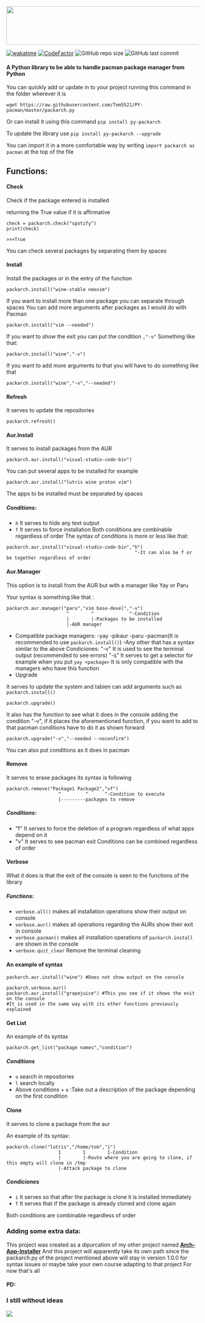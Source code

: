 <img src="https://res.cloudinary.com/dqjsgmkxo/image/upload/v1676571071/Captura_de_pantalla_de_2023-02-16_15-08-13_iiarxj.png" width="1000" height="100" />


[![wakatime](https://wakatime.com/badge/github/Tom5521/PY-pacman.svg)](https://wakatime.com/badge/github/Tom5521/PY-pacman)
[![CodeFactor](https://www.codefactor.io/repository/github/tom5521/py-packarch/badge)](https://www.codefactor.io/repository/github/tom5521/py-packarch)
![GitHub repo size](https://img.shields.io/github/repo-size/Tom5521/PY-pacman)
![GitHub last commit](https://img.shields.io/github/last-commit/Tom5521/PY-pacman)


#### A Python library to be able to handle pacman package manager from Python



You can quickly add or update in to your project running this command in the folder wherever it is
```
wget https://raw.githubusercontent.com/Tom5521/PY-pacman/master/packarch.py
```
Or can install it using this command ```pip install py-packarch```

To update the library use ```pip install py-packarch --upgrade```

You can import it in a more comfortable way by writing ```import packarch as pacman``` at the top of the file

## Functions:

#### Check

Check if the package entered is installed

returning the True value if it is affirmative

```
check = packarch.check("spotify")
print(check)

>>>True
```
You can check several packages by separating them by spaces

#### Install

Install the packages or in the entry of the function
```
packarch.install("wine-stable neovim")
```
If you want to install more than one package you can separate through spaces
You can add more arguments after packages as I would do with Pacman
```
packarch.install("vim --needed")
```
If you want to show the exit you can put the condition ```,"-v"```
Something like that:
```
packarch.install("wine","-v")
```
If you want to add more arguments to that you will have to do something like that
```
packarch.install("wine","-v","--needed")
```


#### Refresh

It serves to update the repositories
```
packarch.refresh()
```
#### Aur.Install

It serves to install packages from the AUR
```
packarch.aur.install("visual-studio-code-bin")
```
You can put several apps to be installed for example
```
packarch.aur.install("lutris wine proton vim")
```
The apps to be installed must be separated by spaces

##### Conditions:
- ```h``` It serves to hide any text output
- ```f``` It serves to force installation
Both conditions are combinable regardless of order
The syntax of conditions is more or less like that: 
```
packarch.aur.install("visual-studio-code-bin","h")
                                               ^-It can also be f or be together regardless of order
```
#### Aur.Manager
This option is to install from the AUR but with a manager like Yay or Paru

Your syntax is something like that :
```
packarch.aur.manager("paru","vim base-devel","-v")
                      ^        ^             ^-Condition
                      |        |-Packages to be installed     
                      |-AUR manager 
```
- Compatible package managers:
    -yay
    -pikaur
    -paru
    -pacman(It is recommended to use ```packarch.install()```)
    -Any other that has a syntax similar to the above
Condiciones:
    "-v" It is used to see the terminal output (recommended to see errors)
    "-s" It serves to get a selector for example when you put ```yay <package>``` It is only compatible with the managers who have this function
- Upgrade

It serves to update the system and tabien can add arguments such as ```packarch.install()```

```
packarch.upgrade()
```
It also has the function to see what it does in the console adding the condition "-v", if it places the aforementioned function, if you want to add to that pacman conditions have to do it as shown forward
```
packarch.upgrade("-v","--needed --noconfirm")
```
You can also put conditions as it does in pacman

#### Remove
It serves to erase packages its syntax is following
```
packarch.remove("Package1 Package2","vf")
                   ^         ^      ^-Condition to execute 
                   |---------packages to remove
```
##### Conditions:
- "f" It serves to force the deletion of a program regardless of what apps depend on it
- "v" It serves to see pacman exit
Conditions can be combined regardless of order
#### Verbose
What it does is that the exit of the console is seen to the functions of the library
##### Functions:
- ```verbose.all()``` makes all installation operations show their output on console
- ```verbose.aur()``` makes all operations regarding the AURs show their exit in console
- ```verbose.pacman()``` makes all installation operations of ```packarch.install``` are shown in the console
- ```verbose.quit_clear``` Remove the terminal cleaning
#### An example of syntax
```
packarch.aur.install("wine") #Does not show output on the console

packarch.verbose.aur()
packarch.aur.install("grapejuice") #This you see if it shows the exit on the console
#It is used in the same way with its other functions previously explained
```

#### Get List

An example of its syntax
```
packarch.get_list("package names","condition")
```
##### Conditions
- ```o``` search in repositories
- ```l``` search locally
- Above conditions + ```e``` :Take out a description of the package depending on the first condition 

#### Clone
It serves to clone a package from the aur

An example of its syntax:
``` 
packarch.clone("lutris","/home/tom","i")
                   î        î        î-Condition
                   |        |-Route where you are going to clone, if this empty will clone in /tmp
                   |-Attack package to clone
```
##### Condiciones
- ```i``` It serves so that after the package is clone it is installed immediately
- ```f``` It serves that if the package is already cloned and clone again

Both conditions are combinable regardless of order
### Adding some extra data:
This project was created as a dipurcation of my other project named [**Arch-App-Installer**](https://github.com/Tom5521/Arch-App-Installer)
And this project will apparently take its own path since the packarch.py of the project mentioned above will stay in version 1.0.0 for syntax issues
or maybe take your own course adapting to that project
For now that's all

#### PD:
### I still without ideas 

<img src="https://miro.medium.com/v2/resize:fit:400/0*BZKe97Qy_Z_jCqwu.gif">
